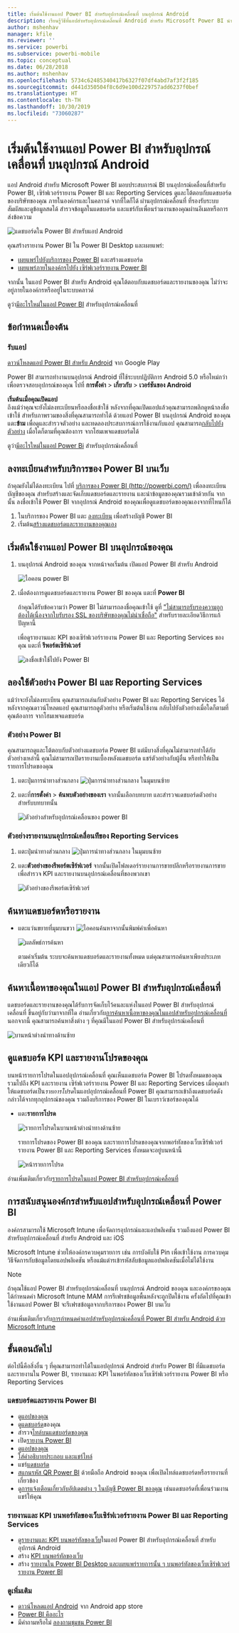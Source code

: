```yaml
---
title: เริ่มต้นใช้งานแอป Power BI สำหรับอุปกรณ์เคลื่อนที่ บนอุปกรณ์ Android
description: เรียนรู้วิธีที่แอปสำหรับอุปกรณ์เคลื่อนที่ Android สำหรับ Microsoft Power BI นำ Power BI มาใส่ในกระเป๋าคุณ ให้คุณเข้าถึงข้อมูลทางธุรกิจ ทั้งภายในองค์กรและในระบบคลาวด์ ด้วยอุปกรณ์เคลื่อนที่
author: mshenhav
manager: kfile
ms.reviewer: ''
ms.service: powerbi
ms.subservice: powerbi-mobile
ms.topic: conceptual
ms.date: 06/28/2018
ms.author: mshenhav
ms.openlocfilehash: 5734c62485340417b6327f07df4abd7af3f2f185
ms.sourcegitcommit: d441d350504f8c6d9e100d229757add6237f0bef
ms.translationtype: HT
ms.contentlocale: th-TH
ms.lasthandoff: 10/30/2019
ms.locfileid: "73060287"
---
```

# <a name="get-started-with-the-power-bi-mobile-app-on-android-devices"></a>เริ่มต้นใช้งานแอป Power BI สำหรับอุปกรณ์เคลื่อนที่ บนอุปกรณ์ Android
แอป Android สำหรับ Microsoft Power BI มอบประสบการณ์ BI บนอุปกรณ์เคลื่อนที่สำหรับ Power BI, เซิร์ฟเวอร์รายงาน Power BI และ Reporting Services ดูและโต้ตอบกับแดชบอร์ดของบริษัทของคุณ ภายในองค์กรและในคลาวด์ จากที่ใดก็ได้ ผ่านอุปกรณ์เคลื่อนที่ ที่รองรับระบบสัมผัสและดูข้อมูลสดได้ สำรวจข้อมูลในแดชบอร์ด และแชร์กับเพื่อนร่วมงานของคุณผ่านอีเมลหรือการส่งข้อความ 

![แดชบอร์ดใน Power BI สำหรับแอป Android](./media/mobile-android-app-get-started/power-bi-android-dashboard-optimized-090117.png)

คุณสร้างรายงาน Power BI ใน Power BI Desktop และเผยแพร่:

* [เผยแพร่ไปยังบริการของ Power BI](../../fundamentals/power-bi-overview.md) และสร้างแดชบอร์ด
* [เผยแพร่ภายในองค์กรไปยัง เซิร์ฟเวอร์รายงาน Power BI](../../report-server/quickstart-create-powerbi-report.md)

จากนั้น ในแอป Power BI สำหรับ Android คุณโต้ตอบกับแดชบอร์ดและรายงานของคุณ ไม่ว่าจะอยู่ภายในองค์กรหรืออยู่ในระบบคลาวด์

ดูว่า[มีอะไรใหม่ในแอป Power BI](../../mobile-whats-new-in-the-mobile-apps.md) สำหรับอุปกรณ์เคลื่อนที่

## <a name="prerequisites"></a>ข้อกำหนดเบื้องต้น

### <a name="get-the-app"></a>รับแอป

[ดาวน์โหลดแอป Power BI สำหรับ Android](http://go.microsoft.com/fwlink/?LinkID=544867) จาก Google Play
  
Power BI สามารถทำงานบนอุปกรณ์ Android ที่ใช้ระบบปฏิบัติการ Android 5.0 หรือใหม่กว่า เพื่อตรวจสอบอุปกรณ์ของคุณ ไปที่ **การตั้งค่า** > **เกี่ยวกับ** > **เวอร์ชันของ Android** 

**เริ่มต้นเมื่อคุณเปิดแอป**    
ถึงแม้ว่าคุณจะยังไม่ลงทะเบียนหรือลงชื่อเข้าใช้ หลังจากที่คุณเปิดแอปแล้วคุณสามารถพลิกดูหน้าลงชื่อเข้าใช้ สำหรับภาพรวมของสิ่งที่คุณสามารถทำได้ ด้วยแอป Power BI บนอุปกรณ์ Android ของคุณ แตะ**ข้าม** เพื่อดูและสำรวจตัวอย่าง และทดลองประสบการณ์การใช้งานกับแอป คุณสามารถ[กลับไปยังตัวอย่าง](mobile-android-app-get-started.md#try-the-power-bi-and-reporting-services-samples) เมื่อใดก็ตามที่คุณต้องการ จากโฮมเพจแดชบอร์ดได้

ดูว่า[มีอะไรใหม่ในแอป Power Bi](../../mobile-whats-new-in-the-mobile-apps.md) สำหรับอุปกรณ์เคลื่อนที่

## <a name="sign-up-for-the-power-bi-service-on-the-web"></a>ลงทะเบียนสำหรับบริการของ Power BI บนเว็บ
ถ้าคุณยังไม่ได้ลงทะเบียน ไปที่ [บริการของ Power BI (http://powerbi.com/)](http://powerbi.com/) เพื่อลงทะเบียนบัญชีของคุณ สำหรับสร้างและจัดเก็บแดชบอร์ดและรายงาน และนำข้อมูลของคุณรวมเข้าด้วยกัน จากนั้น ลงชื่อเข้าใช้ Power BI จากอุปกรณ์ Android ของคุณเพื่อดูแดชบอร์ดของคุณเองจากที่ไหนก็ได้

1. ในบริการของ Power BI แตะ [ลงทะเบียน](http://go.microsoft.com/fwlink/?LinkID=513879) เพื่อสร้างบัญชี Power BI
2. เริ่มต้น[สร้างแดชบอร์ดและรายงานของคุณเอง](../../service-get-started.md)

## <a name="get-started-with-the-power-bi-app-on-your-device"></a>เริ่มต้นใช้งานแอป Power BI บนอุปกรณ์ของคุณ
1. บนอุปกรณ์ Android ของคุณ จากหน้าจอเริ่มต้น เปิดแอป Power BI สำหรับ Android
   
   ![ไอคอน power BI](./media/mobile-android-app-get-started/power-bi-logo-android.png)
2. เมื่อต้องการดูแดชบอร์ดและรายงาน Power BI ของคุณ แตะที่ **Power BI**  
   
   ถ้าคุณได้รับข้อความว่า Power BI ไม่สามารถลงชื่อคุณเข้าใช้ ดูที่ ["ไม่สามารถรับรองความถูกต้องได้เนื่องจากใบรับรอง SSL ของบริษัทของคุณไม่น่าเชื่อถือ"](mobile-android-app-error-corporate-ssl-account-is-untrusted.md) สำหรับรายละเอียดวิธีการแก้ปัญหานี้

   เพื่อดูรายงานและ KPI ของเซิร์ฟเวอร์รายงาน Power BI และ Reporting Services ของคุณ แตะที่ **รีพอร์ตเซิร์ฟเวอร์**
   
   ![ลงชื่อเข้าใช้ไปยัง Power BI](./media/mobile-android-app-get-started/power-bi-connect-to-login.png)

## <a name="try-the-power-bi-and-reporting-services-samples"></a>ลองใช้ตัวอย่าง Power BI และ Reporting Services
แม้ว่าจะยังไม่ลงทะเบียน คุณสามารถเล่นกับตัวอย่าง Power BI และ Reporting Services ได้ หลังจากคุณดาวน์โหลดแอป คุณสามารถดูตัวอย่าง หรือเริ่มต้นใช้งาน กลับไปยังตัวอย่างเมื่อใดก็ตามที่คุณต้องการ จากโฮมเพจแดชบอร์ด

### <a name="power-bi-samples"></a>ตัวอย่าง Power BI
คุณสามารถดูและโต้ตอบกับตัวอย่างแดชบอร์ด Power BI แต่มีบางสิ่งที่คุณไม่สามารถทำได้กับตัวอย่างเหล่านี้ คุณไม่สามารถเปิดรายงานเบื้องหลังแดชบอร์ด แชร์ตัวอย่างกับผู้อื่น หรือทำให้เป็นรายการโปรดของคุณ

1. แตะปุ่มการนำทางส่วนกลาง ![ปุ่มการนำทางส่วนกลาง](././media/mobile-android-app-get-started/power-bi-android-options-icon.png) ในมุมบนซ้าย
2. แตะที่**การตั้งค่า** > **ค้นพบตัวอย่างของเรา** จากนั้นเลือกบทบาท และสำรวจแดชบอร์ดตัวอย่างสำหรับบทบาทนั้น  
   
   ![ตัวอย่างสำหรับอุปกรณ์เคลื่อนของ power BI](./media/mobile-android-app-get-started/power-bi-android-power-bi-samples.png)

### <a name="reporting-services-mobile-report-samples"></a>ตัวอย่างรายงานบนอุปกรณ์เคลื่อนท่ีของ Reporting Services
1. แตะปุ่มนำทางส่วนกลาง ![ปุ่มการนำทางส่วนกลาง](././media/mobile-android-app-get-started/power-bi-android-options-icon.png) ในมุมบนซ้าย
2. แตะ**ตัวอย่างของรีพอร์ตเซิร์ฟเวอร์** จากนั้นเปิดโฟลเดอร์รายงานการขายปลีกหรือรายงานการขาย เพื่อสำรวจ KPI และรายงานบนอุปกรณ์เคลื่อนที่ของพวกเขา
   
   ![ตัวอย่างของรีพอร์ตเซิร์ฟเวอร์](./media/mobile-android-app-get-started/power-bi-android-reporting-services-samples.png)

## <a name="search-for-a-dashboard-or-report"></a>ค้นหาแดชบอร์ดหรือรายงาน
* แตะแว่นขยายที่มุมบนขวา ![ไอคอนค้นหา](./media/mobile-android-app-get-started/power-bi-ipad-search-icon.png)จากนั้นพิมพ์คำเพื่อค้นหา
  
    ![ผลลัพธ์การค้นหา](./media/mobile-android-app-get-started/power-bi-android-tablet-search.png)
  
    ตามค่าเริ่มต้น ระบบจะค้นหาแดชบอร์ดและรายงานทั้งหมด แต่คุณสามารถค้นหาเพียงประเภทเดียวก็ได้

## <a name="find-your-content-in-the-power-bi-mobile-apps"></a>ค้นหาเนื้อหาของคุณในแอป Power BI สำหรับอุปกรณ์เคลื่อนที่
แดชบอร์ดและรายงานของคุณได้รับการจัดเก็บไว้คนละแห่งในแอป Power BI สำหรับอุปกรณ์เคลื่อนที่ ขึ้นอยู่กับว่ามาจากที่ใด อ่านเกี่ยวกับ[การค้นหาเนื้อหาของคุณในแอปสำหรับอุปกรณ์เคลื่อนที่](../../mobile-apps-quickstart-view-dashboard-report.md) นอกจากนี้ คุณสามารถค้นหาสิ่งต่าง ๆ ที่คุณมีในแอป Power BI สำหรับอุปกรณ์เคลื่อนที่ 

![บานหน้าต่างนำทางด้านซ้าย](./media/mobile-android-app-get-started/power-bi-mobile-new-nav-no-numbers.png)

## <a name="view-your-favorite-dashboards-kpis-and-reports"></a>ดูแดชบอร์ด KPI และรายงานโปรดของคุณ
บนหน้ารายการโปรดในแอปอุปกรณ์เคลื่อนที่ คุณเห็นแดชบอร์ด Power BI โปรดทั้งหมดของคุณ รวมไปถึง KPI และรายงาน เซิร์ฟเวอร์รายงาน Power BI และ Reporting Services เมื่อคุณทำให้แดชบอร์ดเป็น*รายการโปรด*ในแอปอุปกรณ์เคลื่อนที่ Power BI คุณสามารถเข้าถึงแดชบอร์ดดังกล่าวได้จากทุกอุปกรณ์ของคุณ รวมถึงบริการของ Power BI ในเบราว์เซอร์ของคุณได้ 

* แตะ**รายการโปรด**
  
   ![รายการโปรดในบานหน้าต่างนำทางด้านซ้าย](./media/mobile-android-app-get-started/power-bi-android-favorite-left-nav.png)
  
   รายการโปรดของ Power BI ของคุณ และรายการโปรดของคุณจากพอร์ทัลของเว็บเซิร์ฟเวอร์รายงาน Power BI และ Reporting Services ทั้งหมดจะอยู่บนหน้านี้
  
   ![หน้ารายการโปรด](./media/mobile-android-app-get-started/power-bi-android-favorites-callouts.png)

อ่านเพิ่มเติมเกี่ยวกับ[รายการโปรดในแอป Power BI สำหรับอุปกรณ์เคลื่อนที่](mobile-apps-favorites.md)

## <a name="enterprise-support-for-the-power-bi-mobile-apps"></a>การสนับสนุนองค์กรสำหรับแอปสำหรับอุปกรณ์เคลื่อนที่ Power BI
องค์กรสามารถใช้ Microsoft Intune เพื่อจัดการอุปกรณ์และแอปพลิเคชัน รวมถึงแอป Power BI สำหรับอุปกรณ์เคลื่อนที่ สำหรับ Android และ iOS

Microsoft Intune ช่วยให้องค์กรควบคุมรายการ เช่น การบังคับใช้ Pin เพื่อเข้าใช้งาน การควบคุมวิธีจัดการกับข้อมูลโดยแอปพลิเคชัน หรือแม้แต่ารเข้ารหัสลับข้อมูลแอปพลิเคชันเมื่อไม่ได้ใช้งาน

> [!NOTE]
> ถ้าคุณใช้แอป Power BI สำหรับอุปกรณ์เคลื่อนที่ บนอุปกรณ์ Android ของคุณ และองค์กรของคุณได้กำหนดค่า Microsoft Intune MAM การรีเฟรชข้อมูลพื้นหลังจะถูกปิดใช้งาน ครั้งถัดไปที่คุณเข้าใช้งานแอป Power BI จะรีเฟรชข้อมูลจากบริการของ Power BI บนเว็บ
> 
> 

อ่านเพิ่มเติมเกี่ยวกับ[การกำหนดค่าแอปสำหรับอุปกรณ์เคลื่อนที่ Power BI สำหรับ Android ด้วย Microsoft Intune](../../service-admin-mobile-intune.md) 

## <a name="next-steps"></a>ขั้นตอนถัดไป
ต่อไปนี้คือสิ่งอื่น ๆ ที่คุณสามารถทำได้ในแอปอุปกรณ์ Android สำหรับ Power BI ที่มีแดชบอร์ดและรายงานใน Power BI, รายงานและ KPI ในพอร์ทัลของเว็บเซิร์ฟเวอร์รายงาน Power BI หรือ Reporting Services

### <a name="power-bi-dashboards-and-reports"></a>แดชบอร์ดและรายงาน Power BI
* ดู[แอปของคุณ](../../service-create-distribute-apps.md)
* ดู[แดชบอร์ด](../../mobile-apps-view-dashboard.md)ของคุณ
* สำรวจ[ไทล์บนแดชบอร์ดของคุณ](../../mobile-tiles-in-the-mobile-apps.md)
* เปิด[รายงาน Power BI](../../mobile-reports-in-the-mobile-apps.md)
* ดู[แอปของคุณ](../../service-create-distribute-apps.md)
* [ใส่คำอธิบายประกอบ และแชร์ไทล์](mobile-annotate-and-share-a-tile-from-the-mobile-apps.md)
* แชร์[แดชบอร์ด](../../mobile-share-dashboard-from-the-mobile-apps.md)
* [สแกนรหัส QR Power BI](../../mobile-apps-qr-code.md) ด้วยมือถือ Android ของคุณ เพื่อเปิดไทล์แดชบอร์ดหรือรายงานที่เกี่ยวข้อง 
* ดู[การแจ้งเตือนเกี่ยวกับอัปเดตต่าง ๆ ในบัญชี Power BI ของคุณ](../../mobile-apps-notification-center.md) เช่นแดชบอร์ดที่เพื่อนร่วมงานแชร์ให้คุณ

### <a name="reports-and-kpis-on-the-power-bi-report-server-and-reporting-services-web-portals"></a>รายงานและ KPI บนพอร์ทัลของเว็บเซิร์ฟเวอร์รายงาน Power BI และ Reporting Services
* [ดูรายงานและ KPI บนพอร์ทัลของเว็บ](mobile-app-ssrs-kpis-mobile-on-premises-reports.md)ในแอป Power BI สำหรับอุปกรณ์เคลื่อนที่ สำหรับอุปกรณ์ Android
* สร้าง [KPI บนพอร์ทัลของเว็บ](https://docs.microsoft.com/sql/reporting-services/working-with-kpis-in-reporting-services)
* สร้าง [รายงานใน Power BI Desktop และเผยแพร่รายการนั้น ๆ บนพอร์ทัลของเว็บเซิร์ฟเวอร์รายงาน Power BI](../../report-server/quickstart-create-powerbi-report.md)

### <a name="see-also"></a>ดูเพิ่มเติม
* [ดาวน์โหลดแอป Android](http://go.microsoft.com/fwlink/?LinkID=544867) จาก Android app store
* [Power BI คืออะไร](../../fundamentals/power-bi-overview.md)
* มีคำถามหรือไม่ [ลองถามชุมชน Power BI](http://community.powerbi.com/)


